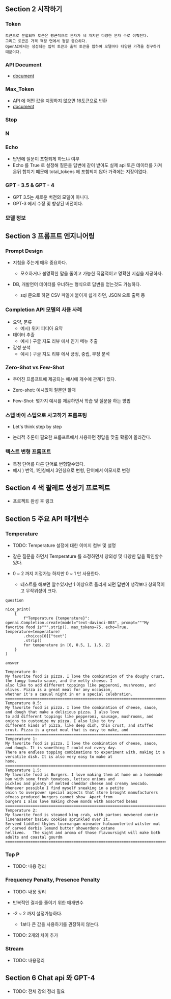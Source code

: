 ## Section 2 시작하기

### Token

```
토큰으로 분할되며 토큰은 평균적으로 문자가 네 개지만 다양한 문자 수로 이뤄진다.
그리고 토큰은 가격 책정 면에서 정말 중요하다.
OpenAI에서는 생성되는 입력 토큰과 출력 토큰을 합하여 모델마다 다양한 가격을 청구하기 때문이다. 
```

### API Document
- [document](https://platform.openai.com/docs/api-reference/chat/create)

### Max_Token
- API 에 어떤 값을 지정하지 않으면 16토큰으로 반환
- [document](https://platform.openai.com/docs/api-reference/chat/create#chat/create-max_tokens)

### Stop

### N

### Echo
- 답변에 질문이 포함되게 하느냐 여부
- Echo 를 True 로 설정해 질문을 답변에 같이 받아도 실제 api 토큰 데이터를 가져온뒤 합치기 떄문에 total_tokens 에 포함되지 않아 가격에는 지장이없다.

### GPT - 3.5 & GPT - 4
- GPT 3.5는 새로운 버전의 모델이 아니다.
- GPT-3 에서 수정 및 향상된 버전이다.

### 모델 정보


## Section 3 프롬프트 엔지니어링

### Prompt Design

- 지침을 주는게 매우 중요하다.
  - 모호하거나 불명확한 말을 줄이고 가능한 직접적이고 명확한 지침을 제공하자.

- DB, 개발언어 데이터를 우너하는 형식으로 답변을 얻는것도 가능하다.
  - sql 문으로 하던 CSV 파일에 붙이게 쉽게 하던, JSON 으로 출력 등

### Completion API 모델의 사용 사례
- 요약, 분류
  - 예시) 위키 피디아 요약
- 데이터 추출
  - 예시 ) 구글 지도 리뷰 에서 인기 메뉴 추출
- 감성 분석
  - 예시 ) 구글 지도 리뷰 에서 긍정, 중립, 부정 분석

### Zero-Shot vs Few-Shot 

- 주어진 프롬프트에 제공되는 예시에 개수에 관계가 있다.

- Zero-shot: 예시없이 질문만 할때

- Few-Shot: 몇가지 예시를 제공하면서 학습 및 질문을 하는 방법

### 스텝 바이 스텝으로 사고하기 프롬프팅

- Let's think step by step

- 논리적 추론이 필요한 프롬프트에서 사용하면 정답을 맞출 확률이 올라간다.

### 텍스트 변형 프롬프트

- 특정 단어를 다른 단어로 변형할수있다.
- 예시 ) 번역, 1인칭에서 3인칭으로 변형, 단어에서 이모지로 변경

## Section 4 색 팔레트 생성기 프로젝트

- 프로젝트 완성 후 링크

## Section 5 주요 API 매개변수

### Temperature

- TODO: Temperature 설정에 대한 이미지 첨부 및 설명

- 같은 질문을 하면서 Temperature 를 조정하면서 창의성 및 다양한 답을 확인할수있다.

- 0 ~ 2 까지 지정가능 하지만 0 ~ 1 만 사용한다.
  - 테스트를 해보면 알수있지만 1 이상으로 올리게 되면 답변이 생각보다 창의적이고 무작위성이 크다.

```
question

nice_print(
    {
        f"Temperature {temperature}": openai.Completion.create(model="text-davinci-003", prompt="""My favorite food is""".strip(), max_tokens=75, echo=True, temperature=temperature)
        .choices[0]["text"]
        .strip()
        for temperature in [0, 0.5, 1, 1.5, 2]
    }
)

answer

Temperature 0:
My favorite food is pizza. I love the combination of the doughy crust, the tangy tomato sauce, and the melty cheese. I
also like to add different toppings like pepperoni, mushrooms, and olives. Pizza is a great meal for any occasion,
whether it's a casual night in or a special celebration.
========================================================================================================================
Temperature 0.5:
My favorite food is pizza. I love the combination of cheese, sauce, and dough that make a delicious pizza. I also love
to add different toppings like pepperoni, sausage, mushrooms, and onions to customize my pizza. I also like to try
different kinds of pizza, like deep dish, thin crust, and stuffed crust. Pizza is a great meal that is easy to make, and
========================================================================================================================
Temperature 1:
My favorite food is pizza. I love the combination of cheese, sauce, and dough. It is something I could eat every day.
There are endless topping combinations to experiment with, making it a versatile dish. It is also very easy to make at
home.
========================================================================================================================
Temperature 1.5:
My favorite food is Burgers. I love making them at home on a homemade bun with some fresh tomatoes, lettuce onions and
pickles and plenty of melted cheddar cheese and creamy avocado. Whenever possible I find myself sneaking in a petite
onion to overpower special aspects that store brought manufacturers ofmass produced burgers cannot show  Apart from
burgers I also love making chowe monds with assorted beans
========================================================================================================================
Temperature 2:
My favorite food is steamed king crab, with partons newbered comrie linenasseter basieu cookies sprinkled over it.
Serveed liddled thybes tourmangan mineader hatuaooterted witster mul of carved derbis lemund butter showerdone catane
helliveo.   The sight and aroma of those flavoursight will make both adults and coastal gourdm
========================================================================================================================

```

### Top P

- TODO: 내용 정리

### Frequency Penalty, Presence Penalty

- TODO: 내용 정리

- 반복적인 결과를 줄이기 위한 매개변수

- -2 ~ 2 까지 설정가능하다.
  - 1보다 큰 값을 사용하기를 권장하지 않는다.
  
- TODO: 2개의 차이 추가

### Stream

- TODO: 내용정리

## Section 6 Chat api 와 GPT-4

- TODO: 전체 강의 정리 필요